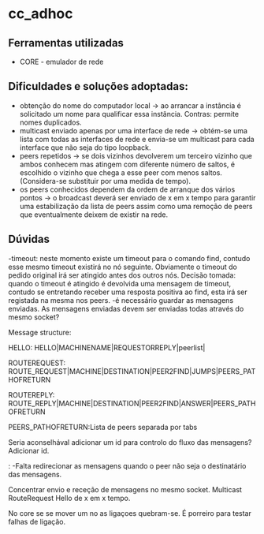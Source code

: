 cc_adhoc
========

Ferramentas utilizadas
--------
- CORE - emulador de rede

Dificuldades e soluções adoptadas:
--------
- obtenção do nome do computador local -> ao arrancar a instância é solicitado um nome para qualificar essa instância. Contras: permite nomes duplicados.
- multicast enviado apenas por uma interface de rede -> obtém-se uma lista com todas as interfaces de rede e envia-se um multicast para cada interface que não seja do tipo loopback.
- peers repetidos -> se dois vizinhos devolverem um terceiro vizinho que ambos conhecem mas atingem com diferente número de saltos, é escolhido o vizinho que chega a esse peer com menos saltos. (Considera-se substituir por uma medida de tempo).
- os peers conhecidos dependem da ordem de arranque dos vários pontos -> o broadcast deverá ser enviado de x em x tempo para garantir uma estabilização da lista de peers assim como uma remoção de peers que eventualmente deixem de existir na rede.


Dúvidas
-------
-timeout: neste momento existe um timeout para o comando find, contudo esse mesmo timeout existirá no nó seguinte. Obviamente o timeout do pedido original irá ser atingido antes dos outros nós. Decisão tomada: quando o timeout é atingido é devolvida uma mensagem de timeout, contudo se entretando receber uma resposta positiva ao find, esta irá ser registada na mesma nos peers.
-é necessário guardar as mensagens enviadas. As mensagens enviadas devem ser enviadas todas através do mesmo socket?

Message structure:

HELLO:
HELLO|MACHINENAME|REQUESTORREPLY|peerlist|

ROUTEREQUEST:
ROUTE_REQUEST|MACHINE|DESTINATION|PEER2FIND|JUMPS|PEERS_PATHOFRETURN

ROUTEREPLY:
ROUTE_REPLY|MACHINE|DESTINATION|PEER2FIND|ANSWER|PEERS_PATHOFRETURN

PEERS_PATHOFRETURN:Lista de peers separada por tabs

Seria aconselhával adicionar um id para controlo do fluxo das mensagens? Adicionar id.

:
-Falta redirecionar as mensagens quando o peer não seja o destinatário das mensagens.

Concentrar envio e receção de mensagens no mesmo socket.
Multicast RouteRequest
Hello de x em x tempo.

No core se se mover um no as ligaçoes quebram-se. É porreiro para testar falhas de ligação.


